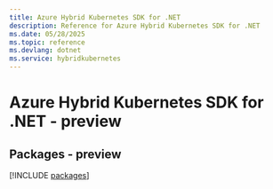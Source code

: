 ```yaml
---
title: Azure Hybrid Kubernetes SDK for .NET
description: Reference for Azure Hybrid Kubernetes SDK for .NET
ms.date: 05/28/2025
ms.topic: reference
ms.devlang: dotnet
ms.service: hybridkubernetes
---
```

# Azure Hybrid Kubernetes SDK for .NET - preview
## Packages - preview
[!INCLUDE [packages](hybrid-kubernetes-index.md)]